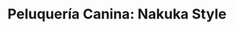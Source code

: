 ---
title: "Peluquería Canina: Nakuka Style"
url: /arroyo-de-la-miel/peluqueria-canina-nakuka-style/
shop: peluquería canina
---